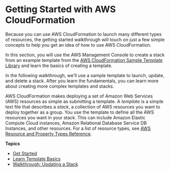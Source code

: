 # Getting Started with AWS CloudFormation<a name="GettingStarted"></a>

Because you can use AWS CloudFormation to launch many different types of resources, the getting started walkthrough will touch on just a few simple concepts to help you get an idea of how to use AWS CloudFormation\.

In this section, you will use the AWS Management Console to create a stack from an example template from the [AWS CloudFormation Sample Template Library](http://aws.amazon.com/cloudformation/aws-cloudformation-templates/) and learn the basics of creating a template\.

In the following walkthrough, we'll use a sample template to launch, update, and delete a stack\. After you learn the fundamentals, you can learn more about creating more complex templates and stacks\.

AWS CloudFormation makes deploying a set of Amazon Web Services \(AWS\) resources as simple as submitting a template\. A *template* is a simple text file that describes a *stack*, a collection of AWS resources you want to deploy together as a group\. You use the template to define all the AWS resources you want in your stack\. This can include Amazon Elastic Compute Cloud instances, Amazon Relational Database Service DB Instances, and other resources\. For a list of resource types, see [AWS Resource and Property Types Reference](aws-template-resource-type-ref.md)\.

**Topics**
+ [Get Started](GettingStarted.Walkthrough.md)
+ [Learn Template Basics](gettingstarted.templatebasics.md)
+ [Walkthrough: Updating a Stack](updating.stacks.walkthrough.md)